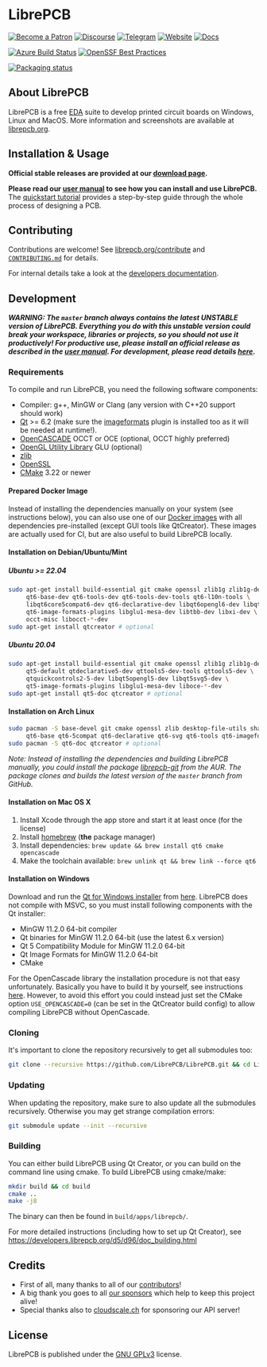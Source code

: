 # LibrePCB

[![Become a Patron](https://img.shields.io/badge/Patreon-donate-orange.svg)](https://www.patreon.com/librepcb)
[![Discourse](https://img.shields.io/badge/Discourse-discuss-blueviolet.svg)](https://librepcb.discourse.group/)
[![Telegram](https://img.shields.io/badge/Telegram-chat-blue.svg)](https://telegram.me/LibrePCB_dev)
[![Website](https://img.shields.io/badge/Website-librepcb.org-29d682.svg)](https://librepcb.org/)
[![Docs](https://img.shields.io/badge/Docs-read-yellow.svg)](https://librepcb.org/docs/)

[![Azure Build Status](https://dev.azure.com/LibrePCB/LibrePCB/_apis/build/status/LibrePCB.LibrePCB?branchName=master)](https://dev.azure.com/LibrePCB/LibrePCB/_build/latest?definitionId=2&branchName=master)
[![OpenSSF Best Practices](https://bestpractices.coreinfrastructure.org/projects/1652/badge)](https://bestpractices.coreinfrastructure.org/projects/1652)

[![Packaging status](https://repology.org/badge/vertical-allrepos/librepcb.svg?columns=3&header=LibrePCB)](https://repology.org/project/librepcb/versions)

## About LibrePCB

LibrePCB is a free
[EDA](https://en.wikipedia.org/wiki/Electronic_design_automation) suite to
develop printed circuit boards on Windows, Linux and MacOS. More information
and screenshots are available at [librepcb.org](https://librepcb.org).

## Installation & Usage

**Official stable releases are provided at our
[download page](https://librepcb.org/download/).**

**Please read our [user manual](https://librepcb.org/docs/) to see how you can
install and use LibrePCB.** The
[quickstart tutorial](https://librepcb.org/docs/quickstart/) provides a
step-by-step guide through the whole process of designing a PCB.

## Contributing

Contributions are welcome! See
[librepcb.org/contribute](https://librepcb.org/contribute/) and
[`CONTRIBUTING.md`](CONTRIBUTING.md) for details.

For internal details take a look at the
[developers documentation](https://developers.librepcb.org/).

## Development

***WARNING: The `master` branch always contains the latest UNSTABLE version of
LibrePCB. Everything you do with this unstable version could break your
workspace, libraries or projects, so you should not use it productively! For
productive use, please install an official release as described in the
[user manual](https://librepcb.org/docs/). For development, please read details
[here](https://developers.librepcb.org/df/d30/doc_developers.html#doc_developers_unstable_versions).***

### Requirements

To compile and run LibrePCB, you need the following software components:

- Compiler: g++, MinGW or Clang (any version with C++20 support should work)
- [Qt](http://www.qt.io/download-open-source/) >= 6.2 (make
  sure the [imageformats](https://doc.qt.io/qt-6/qtimageformats-index.html)
  plugin is installed too as it will be needed at runtime!).
- [OpenCASCADE](https://www.opencascade.com/) OCCT or OCE (optional,
  OCCT highly preferred)
- [OpenGL Utility Library](https://en.wikipedia.org/wiki/OpenGL_Utility_Library)
  GLU (optional)
- [zlib](http://www.zlib.net/)
- [OpenSSL](https://www.openssl.org/)
- [CMake](https://cmake.org/) 3.22 or newer

#### Prepared Docker Image

Instead of installing the dependencies manually on your system (see instructions
below), you can also use one of our
[Docker images](https://hub.docker.com/r/librepcb/librepcb-dev) with all
dependencies pre-installed (except GUI tools like QtCreator). These images are
actually used for CI, but are also useful to build LibrePCB locally.

#### Installation on Debian/Ubuntu/Mint

##### Ubuntu >= 22.04

```bash
sudo apt-get install build-essential git cmake openssl zlib1g zlib1g-dev \
     qt6-base-dev qt6-tools-dev qt6-tools-dev-tools qt6-l10n-tools \
     libqt6core5compat6-dev qt6-declarative-dev libqt6opengl6-dev libqt6svg6-dev \
     qt6-image-formats-plugins libglu1-mesa-dev libtbb-dev libxi-dev \
     occt-misc libocct-*-dev
sudo apt-get install qtcreator # optional
```

##### Ubuntu 20.04

```bash
sudo apt-get install build-essential git cmake openssl zlib1g zlib1g-dev \
     qt5-default qtdeclarative5-dev qttools5-dev-tools qttools5-dev \
     qtquickcontrols2-5-dev libqt5opengl5-dev libqt5svg5-dev \
     qt5-image-formats-plugins libglu1-mesa-dev liboce-*-dev
sudo apt-get install qt5-doc qtcreator # optional
```

#### Installation on Arch Linux

```bash
sudo pacman -S base-devel git cmake openssl zlib desktop-file-utils shared-mime-info \
     qt6-base qt6-5compat qt6-declarative qt6-svg qt6-tools qt6-imageformats opencascade
sudo pacman -S qt6-doc qtcreator # optional
```

*Note: Instead of installing the dependencies and building LibrePCB manually,
you could install the package
[librepcb-git](https://aur.archlinux.org/packages/librepcb-git/) from the AUR.
The package clones and builds the latest version of the `master` branch from
GitHub.*

#### Installation on Mac OS X

1. Install Xcode through the app store and start it at least once (for the license)
2. Install [homebrew](https://github.com/Homebrew/brew) (**the** package manager)
3. Install dependencies: `brew update && brew install qt6 cmake opencascade`
4. Make the toolchain available: `brew unlink qt && brew link --force qt6`

#### Installation on Windows

Download and run the
[Qt for Windows installer](https://download.qt.io/official_releases/online_installers/qt-unified-windows-x64-online.exe)
from [here](https://www.qt.io/download-open-source/). LibrePCB does not compile
with MSVC, so you must install following components with the Qt installer:

- MinGW 11.2.0 64-bit compiler
- Qt binaries for MinGW 11.2.0 64-bit (use the latest 6.x version)
- Qt 5 Compatibility Module for MinGW 11.2.0 64-bit
- Qt Image Formats for MinGW 11.2.0 64-bit
- CMake

For the OpenCascade library the installation procedure is not that easy
unfortunately. Basically you have to build it by yourself, see instructions
[here](https://dev.opencascade.org/doc/overview/html/build_upgrade__building_occt.html).
However, to avoid this effort you could instead just set the CMake option
`USE_OPENCASCADE=0` (can be set in the QtCreator build config) to allow
compiling LibrePCB without OpenCascade.

### Cloning

It's important to clone the repository recursively to get all submodules too:

```bash
git clone --recursive https://github.com/LibrePCB/LibrePCB.git && cd LibrePCB
```

### Updating

When updating the repository, make sure to also update all the submodules
recursively. Otherwise you may get strange compilation errors:

```bash
git submodule update --init --recursive
```

### Building

You can either build LibrePCB using Qt Creator, or you can build on the command
line using cmake. To build LibrePCB using cmake/make:

```bash
mkdir build && cd build
cmake ..
make -j8
```

The binary can then be found in `build/apps/librepcb/`.

For more detailed instructions (including how to set up Qt Creator), see
https://developers.librepcb.org/d5/d96/doc_building.html

## Credits

- First of all, many thanks to all of our [contributors](AUTHORS.md)!
- A big thank you goes to all [our sponsors](https://librepcb.org/sponsors/)
  which help to keep this project alive!
- Special thanks also to [cloudscale.ch](https://www.cloudscale.ch/)
  for sponsoring our API server!

## License

LibrePCB is published under the
[GNU GPLv3](http://www.gnu.org/licenses/gpl-3.0.html) license.

